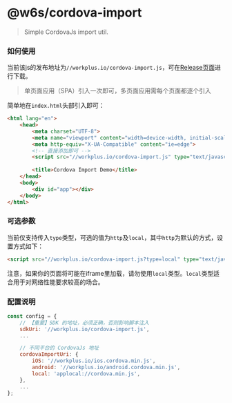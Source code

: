 # @w6s/cordova-import

> Simple CordovaJs import util.

### 如何使用

当前该js的发布地址为`//workplus.io/cordova-import.js`，可在[Release页面]()进行下载。

> 单页面应用（SPA）引入一次即可，多页面应用需每个页面都逐个引入

简单地在`index.html`头部引入即可：

```html
<html lang="en">
    <head>
        <meta charset="UTF-8">
        <meta name="viewport" content="width=device-width, initial-scale=1.0">
        <meta http-equiv="X-UA-Compatible" content="ie=edge">
        <!-- 直接添加即可 -->
        <script src="//workplus.io/cordova-import.js" type="text/javascript"></script>
        
        <title>Cordova Import Demo</title>
    </head>
    <body>
        <div id="app"></div> 
    </body>
</html>
```

### 可选参数

当前仅支持传入`type`类型，可选的值为`http`及`local`，其中`http`为默认的方式，设置方式如下：

```html
<script src="//workplus.io/cordova-import.js?type=local" type="text/javascript"></script>
```

注意，如果你的页面将可能在iframe里加载，请勿使用`local`类型。`local`类型适合用于对网络性能要求较高的场合。

### 配置说明

```js
const config = {
    // 【重要】SDK 的地址，必须正确，否则影响脚本注入
    sdkUri: '//workplus.io/cordova-import.js',
    ...

    // 不同平台的 CordovaJs 地址
    cordovaImportUri: {
        iOS: '//workplus.io/ios.cordova.min.js',
        android: '//workplus.io/android.cordova.min.js',
        local: 'applocal://cordova.min.js',
    },
    ...
};
```



